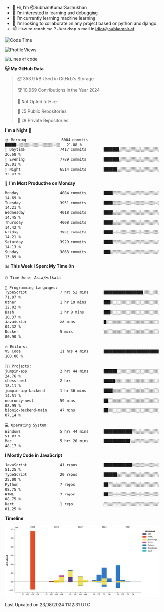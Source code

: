 - 👋 Hi, I’m @SubhamKumarSadhukhan
- 👀 I’m interested in learning and debugging
- 🌱 I’m currently learning machine learning
- 💞️ I’m looking to collaborate on any project based on python and django
- 📫 How to reach me ?
      Just drop a mail in idiot@subhamsk.cf

<!---
SubhamKumarSadhukhan/SubhamKumarSadhukhan is a ✨ special ✨ repository because its `README.md` (this file) appears on your GitHub profile.
You can click the Preview link to take a look at your changes.
--->


<!--START_SECTION:waka-->
![Code Time](http://img.shields.io/badge/Code%20Time-2%2C420%20hrs%2024%20mins-blue)

![Profile Views](http://img.shields.io/badge/Profile%20Views-1-blue)

![Lines of code](https://img.shields.io/badge/From%20Hello%20World%20I%27ve%20Written-2.8%20million%20lines%20of%20code-blue)

**🐱 My GitHub Data** 

> 📦 353.9 kB Used in GitHub's Storage 
 > 
> 🏆 10,969 Contributions in the Year 2024
 > 
> 🚫 Not Opted to Hire
 > 
> 📜 25 Public Repositories 
 > 
> 🔑 38 Private Repositories 
 > 
**I'm a Night 🦉** 

```text
🌞 Morning                6084 commits        █████░░░░░░░░░░░░░░░░░░░░   21.88 % 
🌆 Daytime                7417 commits        ███████░░░░░░░░░░░░░░░░░░   26.68 % 
🌃 Evening                7789 commits        ███████░░░░░░░░░░░░░░░░░░   28.01 % 
🌙 Night                  6514 commits        ██████░░░░░░░░░░░░░░░░░░░   23.43 % 
```
📅 **I'm Most Productive on Monday** 

```text
Monday                   4084 commits        ████░░░░░░░░░░░░░░░░░░░░░   14.69 % 
Tuesday                  3951 commits        ████░░░░░░░░░░░░░░░░░░░░░   14.21 % 
Wednesday                4018 commits        ████░░░░░░░░░░░░░░░░░░░░░   14.45 % 
Thursday                 4008 commits        ████░░░░░░░░░░░░░░░░░░░░░   14.42 % 
Friday                   3951 commits        ████░░░░░░░░░░░░░░░░░░░░░   14.21 % 
Saturday                 3929 commits        ████░░░░░░░░░░░░░░░░░░░░░   14.13 % 
Sunday                   3863 commits        ███░░░░░░░░░░░░░░░░░░░░░░   13.89 % 
```


📊 **This Week I Spent My Time On** 

```text
🕑︎ Time Zone: Asia/Kolkata

💬 Programming Languages: 
TypeScript               7 hrs 52 mins       ██████████████████░░░░░░░   71.07 % 
Other                    1 hr 19 mins        ███░░░░░░░░░░░░░░░░░░░░░░   12.02 % 
Bash                     1 hr 8 mins         ███░░░░░░░░░░░░░░░░░░░░░░   10.37 % 
JavaScript               28 mins             █░░░░░░░░░░░░░░░░░░░░░░░░   04.32 % 
Docker                   5 mins              ░░░░░░░░░░░░░░░░░░░░░░░░░   00.90 % 

🔥 Editors: 
VS Code                  11 hrs 4 mins       █████████████████████████   100.00 % 

🐱‍💻 Projects: 
jumpin-app               2 hrs 44 mins       ██████░░░░░░░░░░░░░░░░░░░   24.76 % 
chess-nest               2 hrs               █████░░░░░░░░░░░░░░░░░░░░   18.11 % 
jumpin-app-backend       1 hr 36 mins        ████░░░░░░░░░░░░░░░░░░░░░   14.51 % 
neuroncy-nest            59 mins             ██░░░░░░░░░░░░░░░░░░░░░░░   08.95 % 
bionic-backend-main      47 mins             ██░░░░░░░░░░░░░░░░░░░░░░░   07.14 % 

💻 Operating System: 
Windows                  5 hrs 44 mins       █████████████░░░░░░░░░░░░   51.83 % 
Mac                      5 hrs 20 mins       ████████████░░░░░░░░░░░░░   48.17 % 
```

**I Mostly Code in JavaScript** 

```text
JavaScript               41 repos            █████████████░░░░░░░░░░░░   51.25 % 
TypeScript               20 repos            ██████░░░░░░░░░░░░░░░░░░░   25.00 % 
Python                   7 repos             ██░░░░░░░░░░░░░░░░░░░░░░░   08.75 % 
HTML                     7 repos             ██░░░░░░░░░░░░░░░░░░░░░░░   08.75 % 
Dart                     1 repo              ░░░░░░░░░░░░░░░░░░░░░░░░░   01.25 % 
```



**Timeline**

![Lines of Code chart](https://raw.githubusercontent.com/SubhamKumarSadhukhan/SubhamKumarSadhukhan/main/assets/bar_graph.png)


 Last Updated on 23/08/2024 11:12:31 UTC
<!--END_SECTION:waka-->

